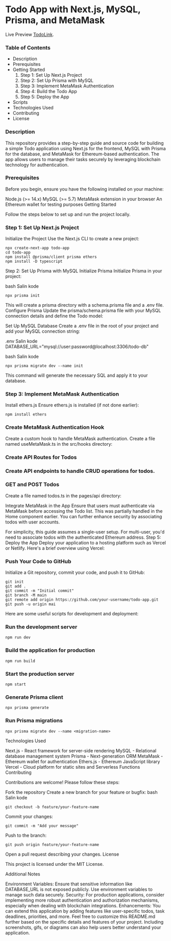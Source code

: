 # Todo App with Next.js, MySQL, Prisma, and MetaMask

Live Preview [TodoLink]([https://pages.github.com/](https://todo-meta.onrender.com)]).

### Table of Contents

- Description
- Prerequisites
- Getting Started
  1. Step 1: Set Up Next.js Project
  2. Step 2: Set Up Prisma with MySQL
  3. Step 3: Implement MetaMask Authentication
  4. Step 4: Build the Todo App
  5. Step 5: Deploy the App
- Scripts
- Technologies Used
- Contributing
- License

### Description

This repository provides a step-by-step guide and source code for building a simple Todo application using Next.js for the frontend, MySQL with Prisma for the database, and MetaMask for Ethereum-based authentication. The app allows users to manage their tasks securely by leveraging blockchain technology for authentication.

### Prerequisites

Before you begin, ensure you have the following installed on your machine:

Node.js (>= 14.x)
MySQL (>= 5.7)
MetaMask extension in your browser
An Ethereum wallet for testing purposes
Getting Started

Follow the steps below to set up and run the project locally.

### Step 1: Set Up Next.js Project
Initialize the Project
Use the Next.js CLI to create a new project:
```
npx create-next-app todo-app
cd todo-app
npm install @prisma/client prisma ethers
npm install -D typescript
```


Step 2: Set Up Prisma with MySQL
Initialize Prisma
Initialize Prisma in your project:

bash
Salin kode
```
npx prisma init
```
This will create a prisma directory with a schema.prisma file and a .env file.
Configure Prisma
Update the prisma/schema.prisma file with your MySQL connection details and define the Todo model:

Set Up MySQL Database
Create a .env file in the root of your project and add your MySQL connection string:

.env
Salin kode
DATABASE_URL="mysql://user:password@localhost:3306/todo-db"

bash
Salin kode
```
npx prisma migrate dev --name init
```
This command will generate the necessary SQL and apply it to your database.

###  Step 3: Implement MetaMask Authentication
Install ethers.js
Ensure ethers.js is installed (if not done earlier):
```
npm install ethers
```

### Create MetaMask Authentication Hook
Create a custom hook to handle MetaMask authentication. Create a file named useMetaMask.ts in the src/hooks directory:

### Create API Routes for Todos
### Create API endpoints to handle CRUD operations for todos.

### GET and POST Todos
Create a file named todos.ts in the pages/api directory:

Integrate MetaMask in the App
Ensure that users must authenticate via MetaMask before accessing the Todo list. This was partially handled in the Home component earlier. You can further enhance security by associating todos with user accounts.

For simplicity, this guide assumes a single-user setup. For multi-user, you'd need to associate todos with the authenticated Ethereum address.
Step 5: Deploy the App
Deploy your application to a hosting platform such as Vercel or Netlify. Here's a brief overview using Vercel:

### Push Your Code to GitHub
Initialize a Git repository, commit your code, and push it to GitHub:

```
git init
git add .
git commit -m "Initial commit"
git branch -M main
git remote add origin https://github.com/your-username/todo-app.git
git push -u origin mai
```

Here are some useful scripts for development and deployment:

### Run the development server

```
npm run dev
```

### Build the application for production
```
npm run build
```

### Start the production server
```
npm start
```


### Generate Prisma client
```
npx prisma generate
```

### Run Prisma migrations
```
npx prisma migrate dev --name <migration-name>
```

Technologies Used

Next.js - React framework for server-side rendering
MySQL - Relational database management system
Prisma - Next-generation ORM
MetaMask - Ethereum wallet for authentication
Ethers.js - Ethereum JavaScript library
Vercel - Cloud platform for static sites and Serverless Functions
Contributing

Contributions are welcome! Please follow these steps:

Fork the repository
Create a new branch for your feature or bugfix:
bash
Salin kode
```
git checkout -b feature/your-feature-name
```

Commit your changes:
```
git commit -m "Add your message"
```

Push to the branch:
```
git push origin feature/your-feature-name
```

Open a pull request describing your changes.
License

This project is licensed under the MIT License.

Additional Notes

Environment Variables: Ensure that sensitive information like DATABASE_URL is not exposed publicly. Use environment variables to manage such data securely.
Security: For production applications, consider implementing more robust authentication and authorization mechanisms, especially when dealing with blockchain integrations.
Enhancements: You can extend this application by adding features like user-specific todos, task deadlines, priorities, and more.
Feel free to customize this README.md further based on the specific details and features of your project. Including screenshots, gifs, or diagrams can also help users better understand your application.
